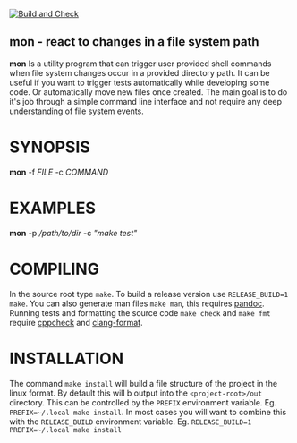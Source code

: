 [![Build and Check](https://github.com/LiquidityC/mon/actions/workflows/build-check.yml/badge.svg)](https://github.com/LiquidityC/mon/actions/workflows/build-check.yml)

## mon - react to changes in a file system path

**mon** Is a utility program that can trigger user provided shell commands when
file system changes occur in a provided directory path. It can be useful if you
want to trigger tests automatically while developing some code. Or
automatically move new files once created. The main goal is to do it's job
through a simple command line interface and not require any deep understanding
of file system events.

# SYNOPSIS

**mon** -f *FILE* -c *COMMAND*

# EXAMPLES

**mon** -p */path/to/dir* -c *"make test"*

# COMPILING

In the source root type `make`. To build a release version use `RELEASE_BUILD=1
make`. You can also generate man files `make man`, this requires
[pandoc](https://pandoc.org/). Running tests and formatting the source code
`make check` and `make fmt` require
[cppcheck](https://cppcheck.sourceforge.io/) and
[clang-format](https://clang.llvm.org/docs/ClangFormat.html).

# INSTALLATION

The command `make install` will build a file structure of the project in the
linux format. By default this will b output into the `<project-root>/out`
directory. This can be controlled by the `PREFIX` environment variable. Eg.
`PREFIX=~/.local make install`. In most cases you will want to combine this
with the `RELEASE_BUILD` environment variable. Eg. `RELEASE_BUILD=1
PREFIX=~/.local make install`
